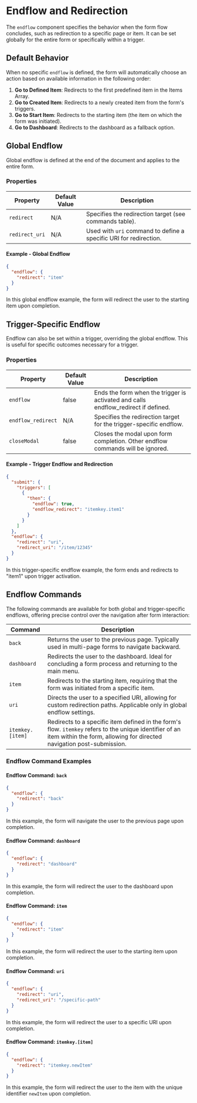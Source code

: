 # Endflow and Redirection

The `endflow` component specifies the behavior when the form flow concludes, such as redirection to a specific page or item. It can be set globally for the entire form or specifically within a trigger.

## Default Behavior

When no specific `endflow` is defined, the form will automatically choose an action based on available information in the following order:

1. **Go to Defined Item**: Redirects to the first predefined item in the Items Array.
2. **Go to Created Item**: Redirects to a newly created item from the form's triggers.
3. **Go to Start Item**: Redirects to the starting item (the item on which the form was initiated).
4. **Go to Dashboard**: Redirects to the dashboard as a fallback option.

## Global Endflow

Global endflow is defined at the end of the document and applies to the entire form.

### Properties

| Property       | Default Value | Description |
|----------------|---------------|-------------|
| `redirect`     | N/A           | Specifies the redirection target (see commands table). |
| `redirect_uri` | N/A           | Used with `uri` command to define a specific URI for redirection. |

#### Example - Global Endflow

```json
{
  "endflow": {
    "redirect": "item"
  }
}
```
In this global endflow example, the form will redirect the user to the starting item upon completion.

## Trigger-Specific Endflow
Endflow can also be set within a trigger, overriding the global endflow. This is useful for specific outcomes necessary for a trigger.

### Properties
|Property	|Default Value	|Description
|----------------|---------------|-------------|
|`endflow`	        |false	|Ends the form when the trigger is activated and calls endflow_redirect if defined.
|`endflow_redirect`	|N/A	|Specifies the redirection target for the trigger-specific endflow.
|`closeModal`	        |false	|Closes the modal upon form completion. Other endflow commands will be ignored.

#### Example - Trigger Endflow and Redirection

```json
{
  "submit": {
    "triggers": [
      {
        "then": {
          "endflow": true,
          "endflow_redirect": "itemkey.item1"
        }
      }
    ]
  },
  "endflow": {
    "redirect": "uri",
    "redirect_uri": "/item/12345"
  }
}
```
In this trigger-specific endflow example, the form ends and redirects to "item1" upon trigger activation.

## Endflow Commands

The following commands are available for both global and trigger-specific endflows, offering precise control over the navigation after form interaction:

| Command           | Description |
|-------------------|-------------|
| `back`            | Returns the user to the previous page. Typically used in multi-page forms to navigate backward. |
| `dashboard`       | Redirects the user to the dashboard. Ideal for concluding a form process and returning to the main menu. |
| `item`            | Redirects to the starting item, requiring that the form was initiated from a specific item. |
| `uri`             | Directs the user to a specified URI, allowing for custom redirection paths. Applicable only in global endflow settings. |
| `itemkey.[item]`  | Redirects to a specific item defined in the form's flow. `itemkey` refers to the unique identifier of an item within the form, allowing for directed navigation post-submission. |

### Endflow Command Examples

#### Endflow Command: `back`
```json
{
  "endflow": {
    "redirect": "back"
  }
}
```
In this example, the form will navigate the user to the previous page upon completion.

#### Endflow Command: `dashboard`
```json
{
  "endflow": {
    "redirect": "dashboard"
  }
}
```
In this example, the form will redirect the user to the dashboard upon completion.

#### Endflow Command: `item`
```json
{
  "endflow": {
    "redirect": "item"
  }
}
```
In this example, the form will redirect the user to the starting item upon completion.

#### Endflow Command: `uri`
```json
{
  "endflow": {
    "redirect": "uri",
    "redirect_uri": "/specific-path"
  }
}
```

In this example, the form will redirect the user to a specific URI upon completion.

#### Endflow Command: `itemkey.[item]`
```json
{
  "endflow": {
    "redirect": "itemkey.newItem"
  }
}
```

In this example, the form will redirect the user to the item with the unique identifier `newItem` upon completion.

